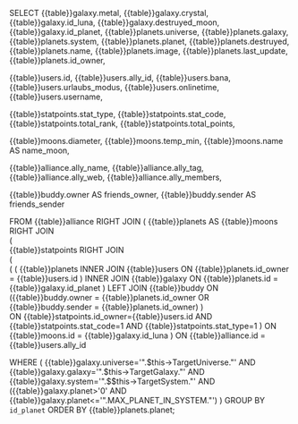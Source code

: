 SELECT 
{{table}}galaxy.metal, 
{{table}}galaxy.crystal, 
{{table}}galaxy.id_luna,
{{table}}galaxy.destruyed_moon, 
{{table}}galaxy.id_planet,
{{table}}planets.universe,
{{table}}planets.galaxy, 
{{table}}planets.system, 
{{table}}planets.planet, 
{{table}}planets.destruyed, 
{{table}}planets.name, 
{{table}}planets.image, 
{{table}}planets.last_update,
{{table}}planets.id_owner,
 
{{table}}users.id, 
{{table}}users.ally_id, 
{{table}}users.bana, 
{{table}}users.urlaubs_modus, 
{{table}}users.onlinetime, 
{{table}}users.username,
 
{{table}}statpoints.stat_type, 
{{table}}statpoints.stat_code, 
{{table}}statpoints.total_rank, 
{{table}}statpoints.total_points, 

{{table}}moons.diameter, 
{{table}}moons.temp_min, 
{{table}}moons.name AS name_moon, 

{{table}}alliance.ally_name, 
{{table}}alliance.ally_tag, 
{{table}}alliance.ally_web, 
{{table}}alliance.ally_members,

{{table}}buddy.owner AS friends_owner,
{{table}}buddy.sender AS friends_sender

FROM {{table}}alliance 
RIGHT JOIN 
(
   {{table}}planets AS {{table}}moons 
   RIGHT JOIN  
   (  
      {{table}}statpoints 
      RIGHT JOIN  
      (  
         (
            ( 
               {{table}}planets 
               INNER JOIN 
               {{table}}users 
               ON 
               {{table}}planets.id_owner = {{table}}users.id
            ) 
            INNER JOIN 
            {{table}}galaxy 
            ON 
            {{table}}planets.id = {{table}}galaxy.id_planet
         )
         LEFT JOIN 
         {{table}}buddy
         ON 
         ({{table}}buddy.owner = {{table}}planets.id_owner OR {{table}}buddy.sender = {{table}}planets.id_owner)
      )  
      ON
      {{table}}statpoints.id_owner={{table}}users.id AND {{table}}statpoints.stat_code=1 AND {{table}}statpoints.stat_type=1
   ) 
   ON 
      {{table}}moons.id = {{table}}galaxy.id_luna
) 
ON 
   {{table}}alliance.id = {{table}}users.ally_id

WHERE 
(
   {{table}}galaxy.universe='".$this->TargetUniverse."' 
   AND {{table}}galaxy.galaxy='".$this->TargetGalaxy."' 
   AND {{table}}galaxy.system='".$$this->TargetSystem."' 
   AND ({{table}}galaxy.planet>'0' AND {{table}}galaxy.planet<='".MAX_PLANET_IN_SYSTEM."')
)
GROUP BY `id_planet` 
ORDER BY {{table}}planets.planet; 